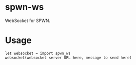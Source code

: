 # spwn-ws
WebSocket for SPWN.

# Usage
```
let websocket = import spwn_ws
websocket(websocket server URL here, message to send here)
```
